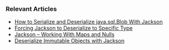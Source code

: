 ### Relevant Articles
- [How to Serialize and Deserialize java.sql.Blob With Jackson](https://www.baeldung.com/java-sql-blob-jackson-serialize-deserialize)
- [Forcing Jackson to Deserialize to Specific Type](https://www.baeldung.com/java-jackson-deserialize-particular-type)
- [Jackson – Working With Maps and Nulls](https://www.baeldung.com/jackson-map-null-values-or-null-key)
- [Deserialize Immutable Objects with Jackson](https://www.baeldung.com/jackson-deserialize-immutable-objects)

